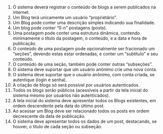1. O sistema deverá registrar o conteúdo de blogs a serem publicados na internet.
2. Um Blog terá unicamente um usuário “proprietário”.
3. Um Blog pode conter uma descrição simples indicando sua finalidade.
4. Um blog pode conter “0-n” postagens (posts).
5. Uma postagem pode conter uma estrutura dinâmica, contendo minimamente o
título da postagem, o conteúdo, e a data e hora de publicação.
6. O conteúdo de uma postagem pode opcionalmente ser fracionado um “seções”,
devendo estas estar ordenadas, e conter um “subtítulo” e seu conteúdo.
7. O conteúdo de uma seção, também pode conter outras “subseções”.
8. O sistema deve suportar que um usuário anônimo crie uma nova conta.
9. O sistema deve suportar que o usuário anônimo, com conta criada, se autentique
(login e senha).
10. A criação de blogs só será possível por usuários autenticados.
11. Todos os blogs serão públicos (acessíveis a partir da tela inicial do sistema mesmo
por usuários não autenticados).
12. A tela inicial do sistema deve apresentar todos os Blogs existentes, em ordem
descendente pela data do último post.
13. Ao acessar um Blog deve ser relacionado todos os posts em ordem decrescente da
data de publicação.
14. O sistema deve apresentar todos os dados de um post, destacando, se houver, o
título de cada seção ou subseção.
